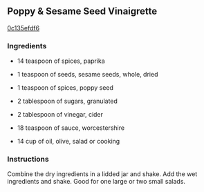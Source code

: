 ## Poppy & Sesame Seed Vinaigrette

[0c135efdf6](http://www.food.com/recipe/poppy-sesame-seed-vinaigrette-343970)

### Ingredients

 - 14 teaspoon of spices, paprika

 - 1 teaspoon of seeds, sesame seeds, whole, dried

 - 1 teaspoon of spices, poppy seed

 - 2 tablespoon of sugars, granulated

 - 2 tablespoon of vinegar, cider

 - 18 teaspoon of sauce, worcestershire

 - 14 cup of oil, olive, salad or cooking

### Instructions

Combine the dry ingredients in a lidded jar and shake. Add the wet ingredients and shake. Good for one large or two small salads.